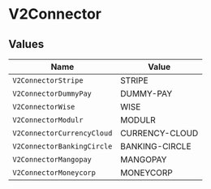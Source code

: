 # V2Connector


## Values

| Name                       | Value                      |
| -------------------------- | -------------------------- |
| `V2ConnectorStripe`        | STRIPE                     |
| `V2ConnectorDummyPay`      | DUMMY-PAY                  |
| `V2ConnectorWise`          | WISE                       |
| `V2ConnectorModulr`        | MODULR                     |
| `V2ConnectorCurrencyCloud` | CURRENCY-CLOUD             |
| `V2ConnectorBankingCircle` | BANKING-CIRCLE             |
| `V2ConnectorMangopay`      | MANGOPAY                   |
| `V2ConnectorMoneycorp`     | MONEYCORP                  |